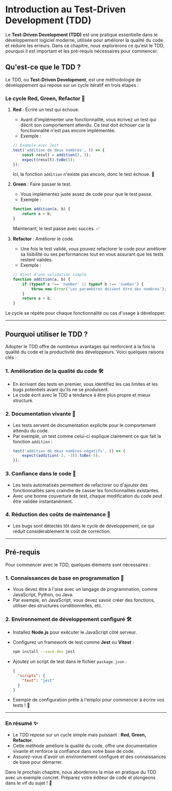 # Introduction au Test-Driven Development (TDD)

Le **Test-Driven Development (TDD)** est une pratique essentielle dans le développement logiciel moderne, utilisée pour améliorer la qualité du code et réduire les erreurs. Dans ce chapitre, nous explorerons ce qu'est le TDD, pourquoi il est important et les pré-requis nécessaires pour commencer.

## Qu'est-ce que le TDD ?

Le TDD, ou **Test-Driven Development**, est une méthodologie de développement qui repose sur un cycle itératif en trois étapes :

### Le cycle Red, Green, Refactor 🎯
1. **Red** : Écrire un test qui échoue.
    - Avant d'implémenter une fonctionnalité, vous écrivez un test qui décrit son comportement attendu. Ce test doit échouer car la fonctionnalité n'est pas encore implémentée.
    - Exemple :
    ```javascript
    // Exemple avec Jest
    test('addition de deux nombres', () => {
        const result = addition(2, 3);
        expect(result).toBe(5);
    });
    ```
    Ici, la fonction `addition` n'existe pas encore, donc le test échoue. 🚨

2. **Green** : Faire passer le test.
    - Vous implémentez juste assez de code pour que le test passe.
    - Exemple :
    ```javascript
    function addition(a, b) {
        return a + b;
    }
    ```
    Maintenant, le test passe avec succès. ✅

3. **Refactor** : Améliorer le code.
    - Une fois le test validé, vous pouvez refactorer le code pour améliorer sa lisibilité ou ses performances tout en vous assurant que les tests restent valides.
    - Exemple :
    ```javascript
    // Ajout d'une validation simple
    function addition(a, b) {
        if (typeof a !== 'number' || typeof b !== 'number') {
            throw new Error('Les paramètres doivent être des nombres');
        }
        return a + b;
    }
    ```

Le cycle se répète pour chaque fonctionnalité ou cas d'usage à développer.

---

## Pourquoi utiliser le TDD ?

Adopter le TDD offre de nombreux avantages qui renforcent à la fois la qualité du code et la productivité des développeurs. Voici quelques raisons clés :

### 1. **Amélioration de la qualité du code** 🛠️
- En écrivant des tests en premier, vous identifiez les cas limites et les bugs potentiels avant qu'ils ne se produisent.
- Le code écrit avec le TDD a tendance à être plus propre et mieux structuré.

### 2. **Documentation vivante** 📄
- Les tests servent de documentation explicite pour le comportement attendu du code.
- Par exemple, un test comme celui-ci explique clairement ce que fait la fonction `addition` :
    ```javascript
    test('addition de deux nombres négatifs', () => {
        expect(addition(-2, -3)).toBe(-5);
    });
    ```

### 3. **Confiance dans le code** 🚀
- Les tests automatisés permettent de refactorer ou d'ajouter des fonctionnalités sans craindre de casser les fonctionnalités existantes.
- Avec une bonne couverture de test, chaque modification du code peut être validée instantanément.

### 4. **Réduction des coûts de maintenance** 💸
- Les bugs sont détectés tôt dans le cycle de développement, ce qui réduit considérablement le coût de correction.

---

## Pré-requis

Pour commencer avec le TDD, quelques éléments sont nécessaires :

### 1. **Connaissances de base en programmation** 🧠
- Vous devez être à l'aise avec un langage de programmation, comme JavaScript, Python, ou Java.
- Par exemple, en JavaScript, vous devez savoir créer des fonctions, utiliser des structures conditionnelles, etc.

### 2. **Environnement de développement configuré** 🛠️
- Installez **Node.js** pour exécuter le JavaScript côté serveur.
- Configurez un framework de test comme **Jest** ou **Vitest** :
    ```bash
    npm install --save-dev jest
    ```

- Ajoutez un script de test dans le fichier `package.json` :
    ```json
    {
      "scripts": {
        "test": "jest"
      }
    }
    ```

- Exemple de configuration prête à l'emploi pour commencer à écrire vos tests ! 🎉

---

### En résumé ✨
- Le TDD repose sur un cycle simple mais puissant : **Red, Green, Refactor**.
- Cette méthode améliore la qualité du code, offre une documentation vivante et renforce la confiance dans votre base de code.
- Assurez-vous d'avoir un environnement configuré et des connaissances de base pour démarrer.

Dans le prochain chapitre, nous aborderons la mise en pratique du TDD avec un exemple concret. Préparez votre éditeur de code et plongeons dans le vif du sujet ! 🚀

